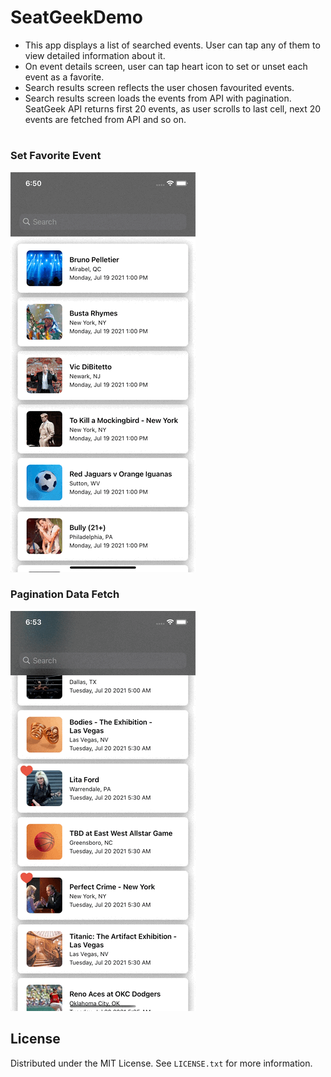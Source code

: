 # SeatGeekDemo

* This app displays a list of searched events. User can tap any of them to view detailed information about it.
* On event details screen, user can tap heart icon to set or unset each event as a favorite.
* Search results screen reflects the user chosen favourited events.
* Search results screen loads the events from API with pagination. SeatGeek API returns first 20 events, as user scrolls to last cell, next 20 events are fetched from API and so on.

#
### Set Favorite Event
![](https://github.com/pradeepgian/SeatGeekDemo/blob/main/SetFavoriteEvent.gif)

### Pagination Data Fetch
![](https://github.com/pradeepgian/SeatGeekDemo/blob/main/PaginationDataFetch.gif)

## License
Distributed under the MIT License. See `LICENSE.txt` for more information.
